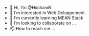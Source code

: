 - 👋 Hi, I’m @HiichamB
- 👀 I’m interested in Web Deloppement
- 🌱 I’m currently learning MEAN Stack
- 💞️ I’m looking to collaborate on ...
- 📫 How to reach me ...

<!---
HiichamB/HiichamB is a ✨ special ✨ repository because its `README.md` (this file) appears on your GitHub profile.
You can click the Preview link to take a look at your changes.
--->
